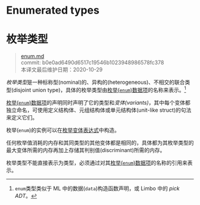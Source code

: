 # Enumerated types
# 枚举类型

>[enum.md](https://github.com/rust-lang/reference/blob/master/src/types/enum.md)\
>commit: b0e0ad6490d6517c19546b1023948986578fc378 \
>本译文最后维护日期：2020-10-29

*枚举类型*是一种标称型(nominal)的、异构的(heterogeneous)、不相交的联合类型(disjoint union type)，具体的枚举类型由[枚举(`enum`)数据项][`enum` item]的名称来表示。[^enumtype]

[枚举(`enum`)数据项][`enum` item]的声明同时声明了它的类型和*变体(variants)*，其中每个变体都独立命名，可使用定义结构体、元组结构体或单元结构体(unit-like struct)的句法来定义它们。

枚举(`enum`)的实例可以在[枚举变体表达式][enumeration variant expression]中构造。

任何枚举值消耗的内存和其同类型的其他变体都是相同的，具体都为其枚举类型的最大变体所需的内存再加上存储其判别值(discriminant)所需的内存。

枚举类型不能直接表示为类型，必须通过对其[枚举(`enum`)数据项][`enum` item]的名称的引用来表示。

[^enumtype]: `enum`类型类似于 ML 中的数据(`data`)构造函数声明，或 Limbo 中的 *pick ADT*。

[`enum` item]: ../items/enumerations.md
[enumeration variant expression]: ../expressions/enum-variant-expr.md

<!-- 2020-11-7-->
<!-- checked -->
